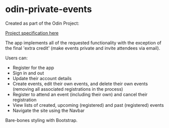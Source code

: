 # odin-private-events

Created as part of the Odin Project:

[Project specification here](https://www.theodinproject.com/lessons/ruby-on-rails-private-events)

The app implements all of the requested functionality with the exception of the final 'extra credit' (make events private and invite attendees via email).

Users can:

- Register for the app
- Sign in and out
- Update their account details
- Create events, edit their own events, and delete their own events (removing all associated registrations in the process)
- Register to attend an event (including their own) and cancel their registration
- View lists of created, upcoming (registered) and past (registered) events
- Navigate the site using the Navbar

Bare-bones styling with Bootstrap.
